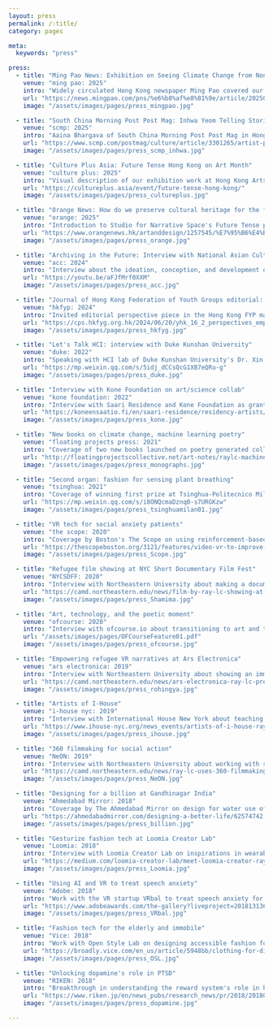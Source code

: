 ```yaml
---
layout: press
permalink: /:title/
category: pages

meta:
  keywords: "press"

press:
  - title: "Ming Pao News: Exhibition on Seeing Climate Change from Non-human Perspective"
    venue: "ming pao: 2025"
    intro: "Widely circulated Hong Kong newspaper Ming Pao covered our participatory engagement on imagining climate futures from non-human perspectives work with BaptistU, PolyU, and APA shown at Taikwun in March 2025. Participating artist Jerry Ng describes his connection to climate change and the working process for the show. He is featured along with creative director RAY LC and curator Star Liu. @ Ming Pao."
    url: "https://news.mingpao.com/pns/%e6%b8%af%e8%81%9e/article/20250303/s00002/1740938095339/4%e9%99%a2%e6%a0%a1%e5%b7%a5%e4%bd%9c%e5%9d%8a%e4%bd%9c%e5%93%81%e5%b1%95-%e9%bc%93%e5%8b%b5%e5%8b%87%e6%96%bc%e3%80%8c%e6%89%ae%e5%98%a2%e3%80%8d%e6%84%9f%e5%8f%97%e4%b8%96%e7%95%8c-%e6%9c%ac%e5%9c%b0%e8%97%9d%e8%a1%93%e5%ae%b6%e3%80%8c%e9%9d%9e%e4%ba%ba%e3%80%8d%e8%a6%96%e8%a7%92%e7%9c%8b%e6%b0%a3%e5%80%99%e8%ae%8a%e5%8c%96"
    image: "/assets/images/pages/press_mingpao.jpg"

  - title: "South China Morning Post Post Mag: Inhwa Yeom Telling Stories at Future Tense HKAC"
    venue: "scmp: 2025"
    intro: "Aaina Bhargava of South China Morning Post Post Mag in Hong Kong wrote a story about Inhwa Yeom and her participation in our Future Tense exhibition at Hong Kong Arts Centre 1-15 March 2025. Participating artist and Korean VH Award winner Inhwa Yeom describes her practice in speculative design and Generative AI, and how she expresses these idea in our show in working with Studio for Narrative Spaces and creative director RAY LC and curator Star Liu. @ SCMP  PostMag."
    url: "https://www.scmp.com/postmag/culture/article/3301265/artist-put-audiences-centre-her-digital-creations"
    image: "/assets/images/pages/press_scmp_inhwa.jpg"

  - title: "Culture Plus Asia: Future Tense Hong Kong on Art Month"
    venue: "culture plus: 2025"
    intro: "Visual description of our exhibition work at Hong Kong Arts Centre written for arts audiences of Art March in Hong Kong, as well as a resource for general public visitors to Hong Kong. @ Culture Plus Asia."
    url: "https://cultureplus.asia/event/future-tense-hong-kong/"
    image: "/assets/images/pages/press_cultureplus.jpg"

  - title: "Orange News: How do we preserve cultural heritage for the future?"
    venue: "orange: 2025"
    intro: "Introduction to Studio for Narrative Space's Future Tense project exhibited at the Hong Kong Arts Centre about how social change, climate change, and urban development may shape the future. @ Orange News Hong Kong."
    url: "https://www.orangenews.hk/artanddesign/1257545/%E7%95%B6%E4%BB%A3%E6%96%87%E5%8C%96%E7%97%95%E8%B7%A1%E5%A6%82%E4%BD%95%E5%BD%A2%E6%88%90%E8%A8%98%E6%86%B6-%E5%A4%9A%E5%AA%92%E9%AB%94%E5%B1%95-%E6%9C%AA%E4%BE%86%E6%96%87%E5%8C%96%E9%81%BA%E7%94%A2-%E6%83%B3%E5%83%8F%E5%85%A8%E6%96%B0-%E9%9D%9E%E9%81%BA.shtml"
    image: "/assets/images/pages/press_orange.jpg"

  - title: "Archiving in the Future: Interview with National Asian Culture Center Gwangju"
    venue: "acc: 2024"
    intro: "Interview about the ideation, conception, and development of 'Archive For / In the Future,' a work about the way we can preserve for the future through the lense of a digital space created from our technologies of today. @ National Asian Culture Center Gwangju."
    url: "https://youtu.be/aFJfMrf0XXM"
    image: "/assets/images/pages/press_acc.jpg"

  - title: "Journal of Hong Kong Federation of Youth Groups editorial: Empowered to Create"
    venue: "hkfyp: 2024"
    intro: "Invited editorial perspective piece in the Hong Kong FYP magazine article on how GenAI is changing the way artists and students are expressing their creativity: 'Empowered to Create: How Generative AI is Transforming Artists' Workflow.' @ Hong Kong Federation of Youth Groups."
    url: "https://cps.hkfyg.org.hk/2024/06/20/yhk_16_2_perspectives_empowered-to-create/"
    image: "/assets/images/pages/press_hkfyg.jpg"

  - title: "Let's Talk HCI: interview with Duke Kunshan University"
    venue: "duke: 2022"
    intro: "Speaking with HCI lab of Duke Kunshan University's Dr. Xin Tong and Alice He on interdisciplinary practices in human-machine-social interactions and artistic workflows. Conversation includes HCI in China and US, grad education: 'Let's Talk HCI | Dr. RAY LC.' @ Duke."
    url: "https://mp.weixin.qq.com/s/5idj_dCCsQcG1XB7eQRu-g"
    image: "/assets/images/pages/press_duke.jpg"

  - title: "Interview with Kone Foundation on art/science collab"
    venue: "kone foundation: 2022"
    intro: "Interview with Saari Residence and Kone Foundation as grant recipient, about neuroscience and HRI and how they merge with artistic practices in participatory collaborative work: 'Residiency Artist and Researcher in Media and Video Art: RAY LC.' @ Kone Foundation."
    url: "https://koneensaatio.fi/en/saari-residence/residency-artists/ray-lc/"
    image: "/assets/images/pages/press_kone.jpg"

  - title: "New books on climate change, machine learning poetry"
    venue: "floating projects press: 2021"
    intro: "Coverage of two new books launched on poetry generated collaboratively by human and machine, and on climate action comics for narrative influence, 'RAY LC collecting, compiling and variations, 2 new creative monographs,' @ floating projects press, with Zijing Song, Linda Lai."
    url: "http://floatingprojectscollective.net/art-notes/raylc-machine-human-co-authored-2-new-fp-monographs/"
    image: "/assets/images/pages/press_monographs.jpg"

  - title: "Second organ: fashion for sensing plant breathing"
    venue: "tsinghua: 2021"
    intro: "Coverage of winning first prize at Tsinghua-Politecnico Milano Future Fashion Design contest by mentee Aria Bao, for design of dress for entangled co-habitation with breathing of plants: 'China-Italy Youth Future Fashion Design Contest Winners,' @ Tsinghua, with Aria Bao, Xin Tong."
    url: "https://mp.weixin.qq.com/s/i8ONQcmaDznq0-s7URGKzw"
    image: "/assets/images/pages/press_tsinghuamilan01.jpg"

  - title: "VR tech for social anxiety patients"
    venue: "the scope: 2020"
    intro: "Coverage by Boston's The Scope on using reinforcement-based strategies to treat social anxiety with psychiatrist Stefan Hofmann: 'VR technology used to improve access to mental health treatment,' @ The Scope, with Sai Teja Konda, Rudra Triveda, Ruth Hunger, Stefan Hofmann."
    url: "https://thescopeboston.org/3121/features/video-vr-to-improve-access-mental-health-treatment/"
    image: "/assets/images/pages/press_Scope.jpg"

  - title: "Refugee film showing at NYC Short Documentary Film Fest"
    venue: "NYCSDFF: 2020"
    intro: "Interview with Northeastern University about making a documentary on refugees of Rohingy and showing the work in Pakistan and at NYSDFF: 'Film by Professor RAY LC, SHAMIMA: Memory In My Heart, Showing at NYC Short Documentary Film Festival,' @ NYCSDFF, with Fabeha Monir."
    url: "https://camd.northeastern.edu/news/film-by-ray-lc-showing-at-nyc-short-documentary-film-festival/"
    image: "/assets/images/pages/press_Shamima.jpg"

  - title: "Art, technology, and the poetic moment"
    venue: "ofcourse: 2020"
    intro: "Interview with ofcourse.io about transitioning to art and technology from a neuroscience career, working with vulnerable populations for social good, and designing for poetic moments using by building worlds, 'Interview with RAY LC,' @ ofcourse.io, with Luoying Lin."
    url: "/assets/images/pages/OFCourseFeature01.pdf"
    image: "/assets/images/pages/press_ofcourse.jpg"

  - title: "Empowering refugee VR narratives at Ars Electronica"
    venue: "ars electronica: 2019"
    intro: "Interview with Northeastern University about showing an immersive work about refugee empowerment: 'At Ars Electronica, Faculty Member Ray LC Presents New Project Addressing the Rohingya Refugee Experience through Unique, Immersive Approach,' @ Ars Electronica, with Fabeha Monir."
    url: "https://camd.northeastern.edu/news/ars-electronica-ray-lc-presents-new-project-addressing-the-rohingya-refugee-experience/"
    image: "/assets/images/pages/press_rohingya.jpg"

  - title: "Artists of I-House"
    venue: "i-house nyc: 2019"
    intro: "Interview with International House New York about teaching dance to international students, performing at fall fiesta at Davis Hall, serving as a resident trustee, curating Technology and Social Good Exhibit, and helping to empower refugee storytelling with the Davis Peace Foundation: 'Artist of I-House: RAY LC,' @ I-House NYC."
    url: "https://www.ihouse-nyc.org/news_events/artists-of-i-house-ray-lc/"
    image: "/assets/images/pages/press_ihouse.jpg"

  - title: "360 filmmaking for social action"
    venue: "NeON: 2019"
    intro: "Interview with Northeastern University about working with social groups and vulnerable populations as part of a workshop at NeON Digital Art Festival: 'Artist and Professor RAY LC, Department of Art + Design, Uses 360 Filmmaking for Social Action,' @ NeON, with Fabeha Monir."
    url: "https://camd.northeastern.edu/news/ray-lc-uses-360-filmmaking-for-social-action/"
    image: "/assets/images/pages/press_NeON.jpg"

  - title: "Designing for a billion at Gandhinagar India"
    venue: "Ahmedabad Mirror: 2018"
    intro: "Coverage by The Ahmedabad Mirror on design for water use of hand-cranked washing machine: 'Designing A Better Life: US Students Attend IIT-Gandhinagar, Find Solutions To Problems Rural India Facing,' @ Ahmedabad Mirror, with Yujie Jiang, Wenchi Huang, Echo Jiang, Srishti Johari."
    url: "https://ahmedabadmirror.com/designing-a-better-life/62574742.html"
    image: "/assets/images/pages/press_billion.jpg"

  - title: "Gesturize fashion tech at Loomia Creator Lab"
    venue: "Loomia: 2018"
    intro: "Interview with Loomia Creator Lab on inspirations in wearable technologies and creating haptics-based electronic layers for wearable environmental interactions: 'Meet Loomia Creator RAY LC,' @ Loomia, with Sandy Hsieh, Ezgi Ucar, Madison Maxey."
    url: "https://medium.com/loomia-creator-lab/meet-loomia-creator-ray-lc-5b1653017830"
    image: "/assets/images/pages/press_Loomia.jpg"

  - title: "Using AI and VR to treat speech anxiety"
    venue: "Adobe: 2018"
    intro: "Work with the VR startup VRbal to treat speech anxiety for stutterers using machine-learning powered immersive practice: 'Semifinalist in social impact for app and game design', @ Adobe Awards, with Yuka Fukuoka, Olivia Cabello, Chanel Luu, Jullia Lim."
    url: "https://www.adobeawards.com/the-gallery?liveproject=201813136"
    image: "/assets/images/pages/press_VRbal.jpg"

  - title: "Fashion tech for the elderly and immobile"
    venue: "Vice: 2018"
    intro: "Work with Open Style Lab on designing accessible fashion for the elderly and physically challenged: 'These Students Designed Functional and Stylish Clothes for Disabled Seniors,' @ vice.com, with Michael Tranquili, Alyssa Wardrop, Grace Jun."
    url: "https://broadly.vice.com/en_us/article/5948bb/clothing-for-disabled-people-open-style-lab-parsons"
    image: "/assets/images/pages/press_OSL.jpg"

  - title: "Unlocking dopamine's role in PTSD"
    venue: "RIKEN: 2018"
    intro: "Breakthrough in understanding the reward system's role in helping to recover from traumatic memories: 'Freedom from fear: dopamine's role in unlearning fearful associations,' @ riken.jp, with Akira Uematsu, Adam Weitemier, Luca Aquili, Jenny Koivumaa, Tom McHugh, Josh Johansen."
    url: "https://www.riken.jp/en/news_pubs/research_news/pr/2018/20180627_2/index.html"
    image: "/assets/images/pages/press_dopamine.jpg"

---
```

<p></p>